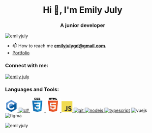 <h1 align="center">Hi 👋, I'm Emily July</h1>
<h3 align="center">A junior developer</h3>

<p align="left"> <img src="https://komarev.com/ghpvc/?username=emilyjuly&label=Profile%20views&color=ff00d0&style=flat" alt="emilyjuly" /> </p>

- 📫 How to reach me **emilyjulygd@gmail.com.**
- <a href="https://portfolio-emilyjuly.vercel.app">Portfolio</a>

<h3 align="left">Connect with me:</h3>
<p align="left">
<a href="https://linkedin.com/in/emily july" target="blank"><img align="center" src="https://raw.githubusercontent.com/rahuldkjain/github-profile-readme-generator/master/src/images/icons/Social/linked-in-alt.svg" alt="emily july" height="30" width="40" /></a>
</p>

<h3 align="left">Languages and Tools:</h3>
<p align="left"> <a href="" target="_blank" rel="noreferrer"> <img src="https://raw.githubusercontent.com/devicons/devicon/master/icons/c/c-original.svg" alt="c" width="40" height="40"/> <img src="https://user-images.githubusercontent.com/87674883/220975608-20a07fc9-6866-49e6-81eb-a8889a38f6b1.png" alt="c#" width="35" height="40"/> <img src="https://raw.githubusercontent.com/devicons/devicon/master/icons/css3/css3-original-wordmark.svg" alt="css3" width="47" height="47"/> <img src="https://raw.githubusercontent.com/devicons/devicon/master/icons/html5/html5-original-wordmark.svg" alt="html5" width="47" height="47"/>  <img src="https://raw.githubusercontent.com/devicons/devicon/master/icons/javascript/javascript-original.svg" alt="javascript" width="36" height="36"/> <img src="https://img.icons8.com/color/344/git.png" alt="git" width="40" height="40"/> <img src="https://icon-library.com/images/nodejs-icon/nodejs-icon-25.jpg" alt="nodejs" width="70" height="40"/> <img src="https://cdn.icon-icons.com/icons2/2107/PNG/512/file_type_typescript_official_icon_130107.png" alt="typescript" width="36" height="36"/></a>  <img src="https://upload.wikimedia.org/wikipedia/commons/thumb/9/95/Vue.js_Logo_2.svg/1184px-Vue.js_Logo_2.svg.png" alt="vuejs" width="35" height="35"/> <img src="https://user-images.githubusercontent.com/87674883/210453928-566b568b-28b0-4bf8-8f8e-eb41432209e3.png" alt="figma" width="49" height="39"/></p>

<p><img align="center" src="https://github-readme-stats.vercel.app/api/top-langs?username=emilyjuly&show_icons=true&theme=dracula&title_color=ffffff&text_color=ffffff&bg_color=5f585e&hide_border=true&locale=en&layout=compact" alt="emilyjuly" /></p>
